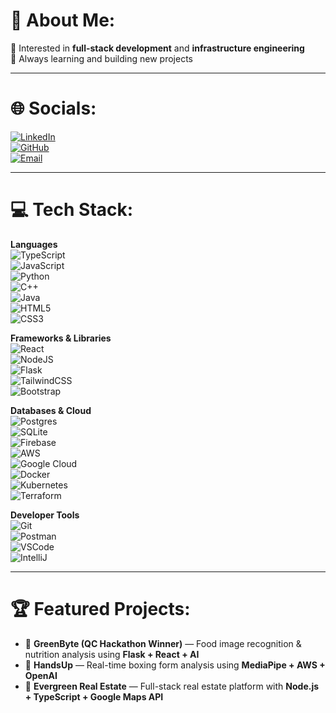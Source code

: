 # 💫 About Me:
🌱 Interested in **full-stack development** and **infrastructure engineering**  
🚀 Always learning and building new projects  

---

# 🌐 Socials:
[![LinkedIn](https://img.shields.io/badge/LinkedIn-%230077B5.svg?logo=linkedin&logoColor=white)](https://linkedin.com/in/muslimhussaini)  
[![GitHub](https://img.shields.io/badge/GitHub-%23121011.svg?logo=github&logoColor=white)](https://github.com/muslimhussaini)  
[![Email](https://img.shields.io/badge/Email-hussainimuslim2%40gmail.com-red?logo=gmail&logoColor=white)](mailto:hussainimuslim2@gmail.com)  

---

# 💻 Tech Stack:

**Languages**  
![TypeScript](https://img.shields.io/badge/TypeScript-%23007ACC.svg?logo=typescript&logoColor=white)  
![JavaScript](https://img.shields.io/badge/JavaScript-%23323330.svg?logo=javascript&logoColor=%23F7DF1E)  
![Python](https://img.shields.io/badge/Python-3670A0?logo=python&logoColor=ffdd54)  
![C++](https://img.shields.io/badge/C++-00599C?logo=cplusplus&logoColor=white)  
![Java](https://img.shields.io/badge/Java-%23ED8B00.svg?logo=java&logoColor=white)  
![HTML5](https://img.shields.io/badge/HTML5-%23E34F26.svg?logo=html5&logoColor=white)  
![CSS3](https://img.shields.io/badge/CSS3-%231572B6.svg?logo=css3&logoColor=white)  

**Frameworks & Libraries**  
![React](https://img.shields.io/badge/React-%2320232a.svg?logo=react&logoColor=%2361DAFB)  
![NodeJS](https://img.shields.io/badge/Node.js-6DA55F?logo=node.js&logoColor=white)  
![Flask](https://img.shields.io/badge/Flask-%23000.svg?logo=flask&logoColor=white)  
![TailwindCSS](https://img.shields.io/badge/TailwindCSS-%2338B2AC.svg?logo=tailwind-css&logoColor=white)  
![Bootstrap](https://img.shields.io/badge/Bootstrap-%23563D7C.svg?logo=bootstrap&logoColor=white)  

**Databases & Cloud**  
![Postgres](https://img.shields.io/badge/PostgreSQL-%23316192.svg?logo=postgresql&logoColor=white)  
![SQLite](https://img.shields.io/badge/SQLite-%2307405e.svg?logo=sqlite&logoColor=white)  
![Firebase](https://img.shields.io/badge/Firebase-%23039BE5.svg?logo=firebase)  
![AWS](https://img.shields.io/badge/AWS-%23FF9900.svg?logo=amazon-aws&logoColor=white)  
![Google Cloud](https://img.shields.io/badge/GoogleCloud-%234285F4.svg?logo=google-cloud&logoColor=white)  
![Docker](https://img.shields.io/badge/Docker-%230db7ed.svg?logo=docker&logoColor=white)  
![Kubernetes](https://img.shields.io/badge/Kubernetes-%23326ce5.svg?logo=kubernetes&logoColor=white)  
![Terraform](https://img.shields.io/badge/Terraform-%235835CC.svg?logo=terraform&logoColor=white)  

**Developer Tools**  
![Git](https://img.shields.io/badge/Git-%23F05033.svg?logo=git&logoColor=white)  
![Postman](https://img.shields.io/badge/Postman-FF6C37?logo=postman&logoColor=white)  
![VSCode](https://img.shields.io/badge/VSCode-%23007ACC.svg?logo=visual-studio-code&logoColor=white)  
![IntelliJ](https://img.shields.io/badge/IntelliJ-000000.svg?logo=intellij-idea&logoColor=white)  

---

# 🏆 Featured Projects:
- 🥇 **GreenByte (QC Hackathon Winner)** — Food image recognition & nutrition analysis using **Flask + React + AI**  
- 🥊 **HandsUp** — Real-time boxing form analysis using **MediaPipe + AWS + OpenAI**  
- 🏡 **Evergreen Real Estate** — Full-stack real estate platform with **Node.js + TypeScript + Google Maps API**  
